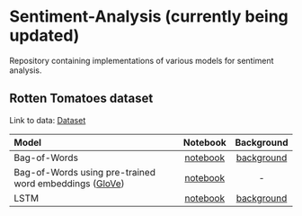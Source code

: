 # Sentiment-Analysis (currently being updated)

Repository containing implementations of various models for sentiment analysis.

## Rotten Tomatoes dataset

Link to data: [Dataset](https://www.kaggle.com/c/sentiment-analysis-on-movie-reviews)

| Model | Notebook | Background |
|:------| :------:| :----:|
| Bag-of-Words | [notebook](https://github.com/pbmstrk/Sentiment-Analysis/blob/master/notebooks/bog/Bag_of_Words.ipynb) | [background](https://github.com/pbmstrk/Sentiment-Analysis/blob/master/notebooks/bog/) |
| Bag-of-Words using pre-trained word embeddings ([GloVe](https://nlp.stanford.edu/projects/glove/)) | [notebook](https://github.com/pbmstrk/Sentiment-Analysis/blob/master/notebooks/bog/Bag_of_Words_Pretrained.ipynb) | - |
| LSTM | [notebook](https://github.com/pbmstrk/Sentiment-Analysis/blob/master/notebooks/sequential/LSTM.ipynb) | [background](https://github.com/pbmstrk/Sentiment-Analysis/tree/master/notebooks/sequential/) |
